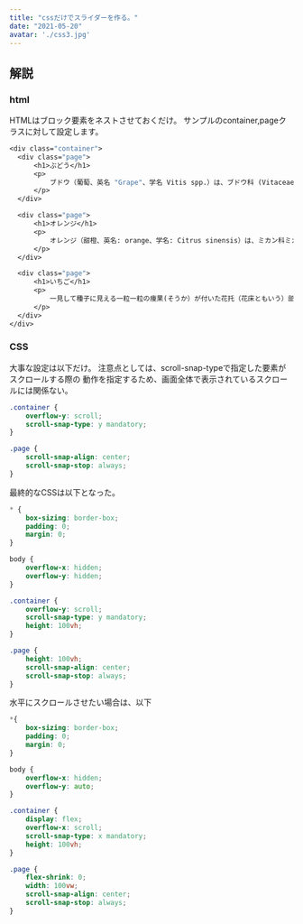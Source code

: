 ```yaml
---
title: "cssだけでスライダーを作る。"
date: "2021-05-20"
avatar: './css3.jpg'
---
```



## 解説

### html
HTMLはブロック要素をネストさせておくだけ。
サンプルのcontainer,pageクラスに対して設定します。
```vb
<div class="container">
  <div class="page">
      <h1>ぶどう</h1>
      <p>
          ブドウ（葡萄、英名 "Grape"、学名 Vitis spp.）は、ブドウ科 (Vitaceae) のつる性落葉低木である。また、その果実のこと。
      </p>
  </div>

  <div class="page">
      <h1>オレンジ</h1>
      <p>
          オレンジ（甜橙、英名: orange、学名: Citrus sinensis）は、ミカン科ミカン属の常緑小高木、またはその果実（オレンジ (果実)（英語版））のこと。
      </p>
  </div>

  <div class="page">
      <h1>いちご</h1>
      <p>
          一見して種子に見える一粒一粒の痩果(そうか）が付いた花托（花床ともいう）部分が食用として供される。
      </p>
  </div>
</div>
```
### CSS
大事な設定は以下だけ。
注意点としては、scroll-snap-typeで指定した要素がスクロールする際の
動作を指定するため、画面全体で表示されているスクロールには関係ない。

```css
.container {
    overflow-y: scroll;
    scroll-snap-type: y mandatory;
}

.page {
    scroll-snap-align: center;
    scroll-snap-stop: always;
}
```

最終的なCSSは以下となった。
```css
* {
    box-sizing: border-box;
    padding: 0;
    margin: 0;
}

body {
    overflow-x: hidden;
    overflow-y: hidden;
}

.container {
    overflow-y: scroll;
    scroll-snap-type: y mandatory;
    height: 100vh;
}

.page {
    height: 100vh;
    scroll-snap-align: center;
    scroll-snap-stop: always;
}
```


水平にスクロールさせたい場合は、以下
```css
*{
    box-sizing: border-box;
    padding: 0;
    margin: 0;
}

body {
    overflow-x: hidden;
    overflow-y: auto;
}

.container {
    display: flex;
    overflow-x: scroll;
    scroll-snap-type: x mandatory;
    height: 100vh;
}

.page {
    flex-shrink: 0;
    width: 100vw;
    scroll-snap-align: center;
    scroll-snap-stop: always;
}
```